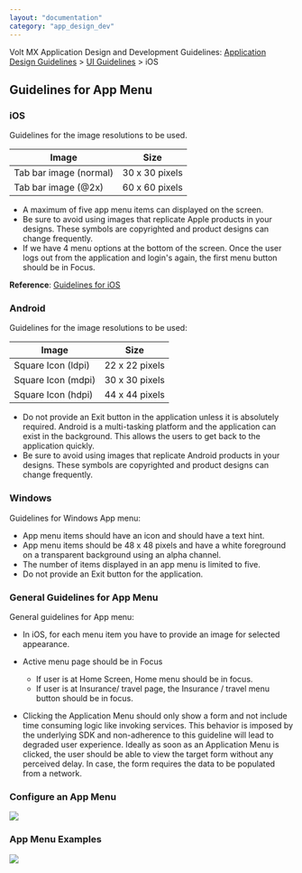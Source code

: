 ```yaml
---
layout: "documentation"
category: "app_design_dev"
---
```

                           

Volt MX  Application Design and Development Guidelines: [Application Design Guidelines](Application_Design_Guidelines_Overview.html) > [UI Guidelines](UI_Guidelines.html) > iOS

Guidelines for App Menu
-----------------------

### iOS

Guidelines for the image resolutions to be used.

  
| Image | Size |
| --- | --- |
| Tab bar image (normal) | 30 x 30 pixels |
| Tab bar image (@2x) | 60 x 60 pixels |

*   A maximum of five app menu items can displayed on the screen.
*   Be sure to avoid using images that replicate Apple products in your designs. These symbols are copyrighted and product designs can change frequently.
*   If we have 4 menu options at the bottom of the screen. Once the user logs out from the application and login's again, the first menu button should be in Focus.

**Reference**: [Guidelines for iOS](http://developer.apple.com/library/ios/)

### Android

Guidelines for the image resolutions to be used:

  
| Image | Size |
| --- | --- |
| Square Icon (ldpi) | 22 x 22 pixels |
| Square Icon (mdpi) | 30 x 30 pixels |
| Square Icon (hdpi) | 44 x 44 pixels |

*   Do not provide an Exit button in the application unless it is absolutely required. Android is a multi-tasking platform and the application can exist in the background. This allows the users to get back to the application quickly.
*   Be sure to avoid using images that replicate Android products in your designs. These symbols are copyrighted and product designs can change frequently.

### Windows
Guidelines for Windows App menu:

* App menu items should have an icon and should have a text hint.
* App menu items should be 48 x 48 pixels and have a white
  foreground on a transparent background using an alpha channel.
* The number of items displayed in an app menu is limited to five.
* Do not provide an Exit button for the application.

### General Guidelines for App Menu

General guidelines for App menu:

*   In iOS, for each menu item you have to provide an image for selected appearance.
*   Active menu page should be in Focus
    *   If user is at Home Screen, Home menu should be in focus.
    *   If user is at Insurance/ travel page, the Insurance / travel menu button should be in focus.

*   Clicking the Application Menu should only show a form and not include time consuming logic like invoking services. This behavior is imposed by the underlying SDK and non-adherence to this guideline will lead to degraded user experience. Ideally as soon as an Application Menu is clicked, the user should be able to view the target form without any perceived delay. In case, the form requires the data to be populated from a network.

### Configure an App Menu

![](Resources/Images/Application_Menu_631x261.png)

### App Menu Examples

![](Resources/Images/App_Menu_Examples.png)
